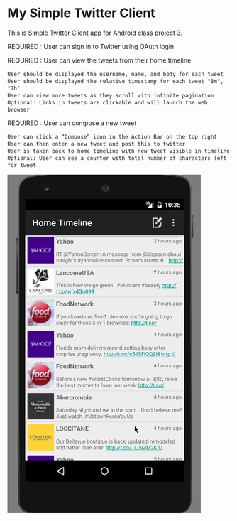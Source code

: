 # My Simple Twitter Client

This is Simple Twitter Client app for Android class project 3.

REQUIRED : User can sign in to Twitter using OAuth login

REQURIED : User can view the tweets from their home timeline 
	
	User should be displayed the username, name, and body for each tweet
	User should be displayed the relative timestamp for each tweet "8m", "7h"
	User can view more tweets as they scroll with infinite pagination
	Optional: Links in tweets are clickable and will launch the web browser

REQUIRED : User can compose a new tweet 
	
	User can click a “Compose” icon in the Action Bar on the top right
	User can then enter a new tweet and post this to twitter
	User is taken back to home timeline with new tweet visible in timeline
	Optional: User can see a counter with total number of characters left for tweet


![alt tag](https://raw.githubusercontent.com/daisych02/SimpleTwitterClient/master/simpleTweet.gif)

